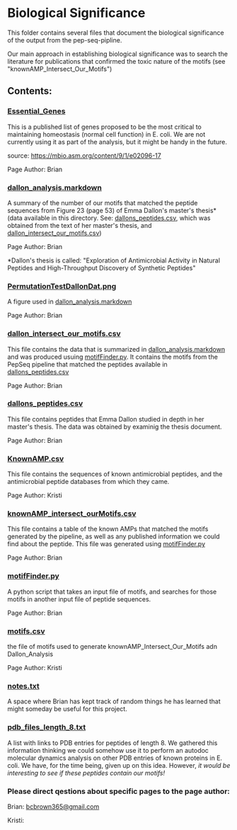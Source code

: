 # Biological Significance

This folder contains several files that document the biological significance of the output from the pep-seq-pipline.

Our main approach in establishing biological significance was to search the literature for publications that confirmed the toxic nature of the motifs (see "knownAMP_Intersect_Our_Motifs")

## Contents:

### [Essential_Genes](../biological_significance/Essential_Genes.txt)

This is a published list of genes proposed to be the most critical to maintaining homeostasis (normal cell function) in E. coli. We are not currently using it as part of the analysis, but it might be handy in the future.

source: https://mbio.asm.org/content/9/1/e02096-17

Page Author: Brian



### [dallon_analysis.markdown](../biological_significance/dallon_analysis.markdown)

A summary of the number of our motifs that matched the peptide sequences from Figure 23 (page 53) of Emma Dallon's master's thesis* (data available in this directory. See: [dallons_peptides.csv](../biological_significance/dallons_peptides.csv), which was obtained from the text of her master's thesis, and [dallon_intersect_our_motifs.csv](../biological_significance/dallon_intersect_our_motifs.csv))

Page Author: Brian

*Dallon's thesis is called: "Exploration of Antimicrobial Activity in Natural Peptides and High-Throughput Discovery of Synthetic Peptides"

### [PermutationTestDallonDat.png](../biological_significance/PermutationTestDallonData.png)

A figure used in [dallon_analysis.markdown](../biological_significance/dallon_analysis.markdown)

Page Author: Brian

### [dallon_intersect_our_motifs.csv](../biological_significance/dallon_intersect_our_motifs.csv)

This file contains the data that is summarized in [dallon_analysis.markdown](../biological_significance/dallon_analysis.markdown) and was produced usuing [motifFinder.py](../biological_significance/motifFinder.py). It contains the motifs from the PepSeq pipeline that matched the peptides available in [dallons_peptides.csv](../biological_significance/dallons_peptides.csv)

Page Author: Brian

### [dallons_peptides.csv](../biological_significance/dallons_peptides.csv)

This file contains peptides that Emma Dallon studied in depth in her master's thesis. The data was obtained by examinig the thesis document.

Page Author: Brian


### [KnownAMP.csv](../biological_significance/knownAMP.csv)

This file contains the sequences of known antimicrobial peptides, and the antimicrobial peptide databases from which they came.

Page Author: Kristi

### [knownAMP_intersect_ourMotifs.csv](../biological_significance/knownAMP_intersect_ourMotifs.csv)

This file contains a table of the known AMPs that matched the motifs generated by the pipeline, as well as any published information we could find about the peptide. This file was generated using [motifFinder.py](../biological_significance/motifFinder.py)

Page Author: Brian

### [motifFinder.py](../biological_significance/motifFinder.py)

A python script that takes an input file of motifs, and searches for those motifs in another input file of peptide sequences.

Page Author: Brian

### [motifs.csv](../biological_significance/motifs.csv)

the file of motifs used to generate knownAMP_Intersect_Our_Motifs adn Dallon_Analysis

Page Author: Kristi

### [notes.txt](../biological_significance/notes.txt)

A space where Brian has kept track of random things he has learned that might someday be useful for this project.

### [pdb_files_length_8.txt](../biological_significance/pdb_files_length_8.txt)

A list with links to PDB entries for peptides of length 8. We gathered this information thinking we could somehow use it to perform an autodoc molecular dynamics analysis on other PDB entries of known proteins in E. coli. We have, for the time being, given up on this idea. However, *it would be interesting to see if these peptides contain our motifs!*

### Please direct qestions about specific pages to the page author:

Brian: bcbrown365@gmail.com

Kristi:

